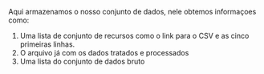 Aqui armazenamos o nosso conjunto de dados, nele obtemos informaçoes como:

1. Uma lista de conjunto de recursos como o link para o CSV e as cinco primeiras linhas.
2. O arquivo já com os dados tratados e processados
3. Uma lista do conjunto de dados bruto



